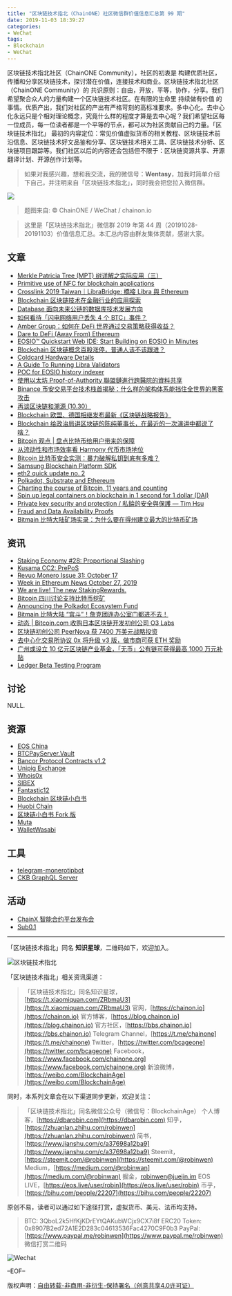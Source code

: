 ```yaml
---
title: "区块链技术指北（ChainONE）社区微信群价值信息汇总第 99 期"
date: 2019-11-03 18:39:27
categories:
- WeChat
tags:
- Blockchain
- WeChat
---
```

区块链技术指北社区（ChainONE Community），社区的初衷是 构建优质社区，传播和分享区块链技术，探讨潜在价值，连接技术和商业。区块链技术指北社区（ChainONE Community）的 共识原则：自由，开放，平等，协作，分享。我们希望聚合众人的力量构建一个区块链技术社区。在有限的生命里 持续做有价值 的事情。优质产出，我们对社区的产出有严格苛刻的高标准要求。多中心化。去中心化永远只是个相对理论概念，究竟什么样的程度才算是去中心呢？我们希望社区每一位成员，每一位读者都是一个平等的节点，都可以为社区贡献自己的力量。「区块链技术指北」 最初的内容定位：常见价值虚拟货币的相关教程、区块链技术前沿信息、区块链技术好文品鉴和分享、区块链技术相关工具、区块链技术分析、区块链项目跟踪等。我们社区以后的内容还会包括但不限于：区块链资源共享、开源翻译计划、开源创作计划等。
<!-- more -->

> 如果对我感兴趣，想和我交流，我的微信号：**Wentasy**，加我时简单介绍下自己，并注明来自「区块链技术指北」，同时我会把您拉入微信群。

![](https://cdn.dbarobin.com/EFxCQjC.png)

> 题图来自: © ChainONE / WeChat / chainon.io

> 这里是「区块链技术指北」微信群 2019 年第 44 周（20191028-20191103）价值信息汇总。本汇总内容由群友集体贡献，感谢大家。

## 文章

* [Merkle Patricia Tree (MPT) 树详解之实际应用（三）](https://bbs.chainon.io/d/4682)
* [Primitive use of NFC for blockchain applications](https://bbs.chainon.io/d/4684)
* [Crosslink 2019 Taiwan｜LibraBridge: 橋接 Libra 與 Ethereum](https://bbs.chainon.io/d/4685)
* [Blockchain 区块链技术在金融行业的应用探索](https://bbs.chainon.io/d/4686)
* [Database 面向未来公链的数据库技术发展方向](https://bbs.chainon.io/d/4687)
* [如何看待「闪电网络用户丢失 4 个 BTC」事件？ ](https://bbs.chainon.io/d/4688)
* [Amber Group：如何在 DeFi 世界通过交易策略获得收益？](https://bbs.chainon.io/d/4689)
* [Dare to DeFi (Away From) Ethereum](https://bbs.chainon.io/d/4691)
* [EOSIO™ Quickstart Web IDE: Start Building on EOSIO in Minutes](https://bbs.chainon.io/d/4692)
* [Blockchain 区块链概念百股涨停，普通人该不该跟进？](https://bbs.chainon.io/d/4695)
* [Coldcard Hardware Details](https://bbs.chainon.io/d/4698)
* [A Guide To Running Libra Validators](https://bbs.chainon.io/d/4699)
* [POC for EOSIO history indexer](https://bbs.chainon.io/d/4701)
* [使用以太坊 Proof-of-Authority 聯盟鏈進行跨醫院的資料共享](https://bbs.chainon.io/d/4702)
* [Binance 币安交易平台技术栈首揭秘：什么样的架构体系能挡住全世界的黑客攻击](https://bbs.chainon.io/d/4703)
* [再谈区块链和溯源 (10.30）](https://bbs.chainon.io/d/4705)
* [Blockchain 欧盟、德国相继发布最新《区块链战略报告》](https://bbs.chainon.io/d/4714)
* [Blockchain 给政治局讲区块链的陈纯董事长，在最近的一次演讲中都说了啥？](https://bbs.chainon.io/d/4715)
* [Bitcoin 观点 | 盘点比特币给用户带来的保障](https://bbs.chainon.io/d/4716)
* [从流动性和市场效率看 Harmony 代币市场地位](https://bbs.chainon.io/d/4717)
* [Bitcoin 比特币安全实测：暴力破解私钥到底有多难？](https://bbs.chainon.io/d/4718)
* [Samsung Blockchain Platform SDK](https://bbs.chainon.io/d/4723)
* [eth2 quick update no. 2](https://bbs.chainon.io/d/4726)
* [Polkadot, Substrate and Ethereum](https://bbs.chainon.io/d/4728)
* [Charting the course of Bitcoin, 11 years and counting](https://bbs.chainon.io/d/4729)
* [Spin up legal containers on blockchain in 1 second for 1 dollar (DAI)](https://bbs.chainon.io/d/4730)
* [Private key security and protection / 私錀的安全與保護 — Tim Hsu](https://bbs.chainon.io/d/4731)
* [Fraud and Data Availability Proofs](https://bbs.chainon.io/d/4732)
* [Bitmain 比特大陆矿场实录：为什么要在得州建立最大的比特币矿场](https://bbs.chainon.io/d/4734)

## 资讯

* [Staking Economy #28: Proportional Slashing](https://bbs.chainon.io/d/4679)
* [Kusama CC2: PrePoS](https://bbs.chainon.io/d/4681)
* [Revuo Monero Issue 31: October 17](https://bbs.chainon.io/d/4683)
* [Week in Ethereum News October 27, 2019](https://bbs.chainon.io/d/4693)
* [We are live! The new StakingRewards.](https://bbs.chainon.io/d/4694)
* [Bitcoin 四川讨论支持比特币挖矿](https://bbs.chainon.io/d/4696)
* [Announcing the Polkadot Ecosystem Fund](https://bbs.chainon.io/d/4700)
* [Bitmain 比特大陆 “宫斗”！詹克团连办公室门都进不去！](https://bbs.chainon.io/d/4704)
* [动态 | Bitcoin.com 收购日本区块链开发初创公司 O3 Labs](https://bbs.chainon.io/d/4712)
* [区块链初创公司 PeerNova 获 7400 万美元战略投资](https://bbs.chainon.io/d/4713)
* [去中心化交易所协议 0x 将升级 v3 版，做市商可获 ETH 奖励](https://bbs.chainon.io/d/4720)
* [广州或设立 10 亿元区块链产业基金，「无币」公有链可获得最高 1000 万元补贴](https://bbs.chainon.io/d/4722)
* [Ledger Beta Testing Program](https://bbs.chainon.io/d/4727)

## 讨论

NULL.

## 资源

* [EOS China ](https://bbs.chainon.io/d/4690)
* [BTCPayServer.Vault](https://bbs.chainon.io/d/4706)
* [Bancor Protocol Contracts v1.2](https://bbs.chainon.io/d/4707)
* [Unipig Exchange](https://bbs.chainon.io/d/4709)
* [Whois0x](https://bbs.chainon.io/d/4710)
* [SIBEX](https://bbs.chainon.io/d/4711)
* [Fantastic12](https://bbs.chainon.io/d/4719)
* [Blockchain 区块链小白书](https://bbs.chainon.io/d/4724)
* [Huobi Chain](https://bbs.chainon.io/d/4725)
* [区块链小白书 Fork 版](https://bbs.chainon.io/d/4733)
* [Muta](https://bbs.chainon.io/d/4735)
* [WalletWasabi](https://bbs.chainon.io/d/4736)

## 工具

* [telegram-monerotipbot](https://bbs.chainon.io/d/4680)
* [CKB GraphQL Server](https://bbs.chainon.io/d/4708)

## 活动

* [ChainX 智能合约平台发布会](https://bbs.chainon.io/d/4697)
* [Sub0.1](https://bbs.chainon.io/d/4721)

***

「区块链技术指北」同名 **知识星球**，二维码如下，欢迎加入。

![区块链技术指北](https://cdn.dbarobin.com/3YzonTR.png)

「区块链技术指北」相关资讯渠道：

> 「区块链技术指北」同名知识星球，[https://t.xiaomiquan.com/ZRbmaU3](https://t.xiaomiquan.com/ZRbmaU3)
> 官网，[https://chainon.io](https://chainon.io)
> 官方博客，[https://blog.chainon.io](https://blog.chainon.io)
> 官方社区，[https://bbs.chainon.io](https://bbs.chainon.io)
> Telegram Channel，[https://t.me/chainone](https://t.me/chainone)
> Twitter，[https://twitter.com/bcageone](https://twitter.com/bcageone)
> Facebook，[https://www.facebook.com/chainone.org](https://www.facebook.com/chainone.org)
> 新浪微博，[https://weibo.com/BlockchainAge](https://weibo.com/BlockchainAge)

同时，本系列文章会在以下渠道同步更新，欢迎关注：

> 「区块链技术指北」同名微信公众号（微信号：BlockchainAge）
> 个人博客，[https://dbarobin.com](https://dbarobin.com)
> 知乎，[https://zhuanlan.zhihu.com/robinwen](https://zhuanlan.zhihu.com/robinwen)
> 简书，[https://www.jianshu.com/c/a37698a12ba9](https://www.jianshu.com/c/a37698a12ba9)
> Steemit，[https://steemit.com/@robinwen](https://steemit.com/@robinwen)
> Medium，[https://medium.com/@robinwan](https://medium.com/@robinwan)
> 掘金，[robinwen@juejin.im](https://juejin.im/user/5673ccae60b2260ee435f89a/posts)
> EOS LIVE，[https://eos.live/user/robin](https://eos.live/user/robin)
> 币乎，[https://bihu.com/people/22207](https://bihu.com/people/22207)

原创不易，读者可以通过如下途径打赏，虚拟货币、美元、法币均支持。

> BTC: 3QboL2k5HfKjKDrEYtQAKubWCjx9CX7i8f
> ERC20 Token: 0x8907B2ed72A1E2D283c04613536Fac4270C9F0b3
> PayPal: [https://www.paypal.me/robinwen](https://www.paypal.me/robinwen)
> 微信打赏二维码

![Wechat](https://cdn.dbarobin.com/SzoNl5b.jpg)

–EOF–

版权声明：[自由转载-非商用-非衍生-保持署名（创意共享4.0许可证）](http://creativecommons.org/licenses/by-nc-nd/4.0/deed.zh)